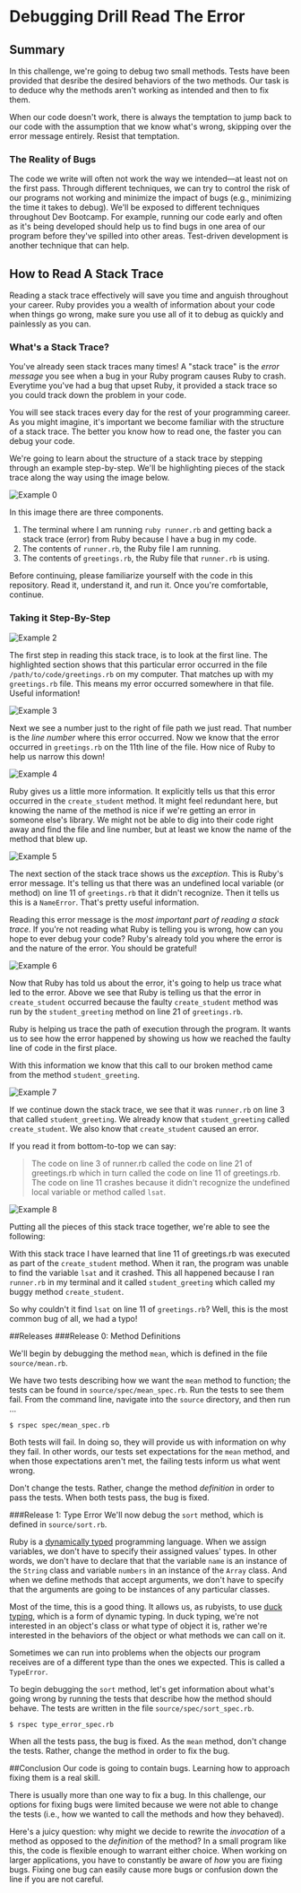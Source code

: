 # Debugging Drill Read The Error

## Summary
In this challenge, we're going to debug two small methods. Tests have been provided that desribe the desired behaviors of the two methods. Our task is to deduce why the methods aren't working as intended and then to fix them.

When our code doesn't work, there is always the temptation to jump back to our code with the assumption that we know what's wrong, skipping over the error message entirely. Resist that temptation.

### The Reality of Bugs
The code we write will often not work the way we intended—at least not on the first pass. Through different techniques, we can try to control the risk of our programs not working and minimize the impact of bugs (e.g., minimizing the time it takes to debug). We'll be exposed to different techniques throughout Dev Bootcamp. For example, running our code early and often as it's being developed should help us to find bugs in one area of our program before they've spilled into other areas. Test-driven development is another technique that can help.

## How to Read A Stack Trace

Reading a stack trace effectively will save you time and anguish throughout your career. Ruby provides you a wealth of information about your code when things go wrong, make sure you use all of it to debug as quickly and painlessly as you can.

### What's a Stack Trace?
You've already seen stack traces many times! A "stack trace" is the _error message_ you see when a bug in your Ruby program causes Ruby to crash. Everytime you've had a bug that upset Ruby, it provided a stack trace so you could track down the problem in your code.

You will see stack traces every day for the rest of your programming career. As you might imagine, it's important we become familiar with the structure of a stack trace. The better you know how to read one, the faster you can debug your code.

We're going to learn about the structure of a stack trace by stepping through an example step-by-step. We'll be highlighting pieces of the stack trace along the way using the image below.

![Example 0](./assets/slides/canvas-0.png)

In this image there are three components.

 1. The terminal where I am running `ruby runner.rb` and getting back a stack trace (error) from Ruby because I have a bug in my code.
 2. The contents of `runner.rb`, the Ruby file I am running.
 3. The contents of `greetings.rb`, the Ruby file that `runner.rb` is using.


Before continuing, please familiarize yourself with the code in this repository. Read it, understand it, and run it. Once you're comfortable,  continue.

### Taking it Step-By-Step


![Example 2](./assets/slides/canvas-2.png)

The first step in reading this stack trace, is to look at the first line. The highlighted section shows that this particular error occurred in the file `/path/to/code/greetings.rb` on my computer. That matches up with my `greetings.rb` file. This means my error occurred somewhere in that file. Useful information!

![Example 3](./assets/slides/canvas-3.png)

Next we see a number just to the right of file path we just read. That number is the _line number_ where this error occurred. Now we know that the error occurred in `greetings.rb` on the 11th line of the file. How nice of Ruby to help us narrow this down!

![Example 4](./assets/slides/canvas-4.png)

Ruby gives us a little more information. It explicitly tells us that this error occurred in the `create_student` method. It might feel redundant here, but knowing the name of the method is nice if we're getting an error in someone else's library. We might not be able to dig into their code right away and find the file and line number, but at least we know the name of the method that blew up.

![Example 5](./assets/slides/canvas-5.png)

The next section of the stack trace shows us the _exception_. This is Ruby's error message. It's telling us that there was an undefined local variable (or method) on line 11 of `greetings.rb` that it didn't recognize. Then it tells us this is a `NameError`. That's pretty useful information.

Reading this error message is the _most important part of reading a stack trace_. If you're not reading what Ruby is telling you is wrong, how can you hope to ever debug your code? Ruby's already told you where the error is and the nature of the error. You should be grateful!


![Example 6](./assets/slides/canvas-6.png)


Now that Ruby has told us about the error, it's going to help us trace what led to the error. Above we see that Ruby is telling us that the error in `create_student` occurred because the faulty `create_student` method was run by the `student_greeting` method on line 21 of `greetings.rb`.

Ruby is helping us trace the path of execution through the program. It wants us to see how the error happened by showing us how we reached the faulty line of code in the first place.

With this information we know that this call to our broken method came from the method `student_greeting`.

![Example 7](./assets/slides/canvas-7.png)

If we continue down the stack trace, we see that it was `runner.rb` on line 3 that called `student_greeting`. We already know that `student_greeting` called `create_student`. We also know that `create_student` caused an error.

If you read it from bottom-to-top we can say:

> The code on line 3 of runner.rb called the code on line 21 of greetings.rb which in turn called the code on line 11 of greetings.rb. The code on line 11 crashes because it didn't recognize the undefined local variable or method called `lsat`.


![Example 8](./assets/slides/canvas-8.png)

Putting all the pieces of this stack trace together, we're able to see the following:

With this stack trace I have learned that line 11 of greetings.rb was executed as part of the `create_student` method. When it ran, the program was unable to find the variable `lsat` and it crashed. This all happened because I ran `runner.rb` in my terminal and it called `student_greeting` which called my buggy method `create_student`.

So why couldn't it find `lsat` on line 11 of `greetings.rb`? Well, this is the most common bug of all, we had a typo!

##Releases
###Release 0: Method Definitions

We'll begin by debugging the method `mean`, which is defined in the file `source/mean.rb`.

We have two tests describing how we want the `mean` method to function; the tests can be found in `source/spec/mean_spec.rb`. Run the tests to see them fail.  From the command line, navigate into the `source` directory, and then run ...

```
$ rspec spec/mean_spec.rb
```

Both tests will fail.  In doing so, they will provide us with information on why they fail.  In other words, our tests set expectations for the `mean` method, and when those expectations aren't met, the failing tests inform us what went wrong.

Don't change the tests.  Rather, change the method *definition* in order to pass the tests.  When both tests pass, the bug is fixed.


###Release 1: Type Error
We'll now debug the `sort` method, which is defined in `source/sort.rb`.

Ruby is a [dynamically typed](http://en.wikipedia.org/wiki/Type_system#Dynamic_typing) programming language.  When we assign variables, we don't have to specify their assigned values' types.  In other words, we don't have to declare that that the variable `name` is an instance of the `String` class and variable `numbers` in an instance of the `Array` class.  And when we define methods that accept arguments, we don't have to specify that the arguments are going to be instances of any particular classes.

Most of the time, this is a good thing.  It allows us, as rubyists, to use [duck typing](http://en.wikipedia.org/wiki/Duck_typing#In_Ruby), which is a form of dynamic typing.  In duck typing, we're not interested in an object's class or what type of object it is, rather we're interested in the behaviors of the object or what methods we can call on it.

Sometimes we can run into problems when the objects our program receives are of a different type than the ones we expected. This is called a `TypeError`.

To begin debugging the `sort` method, let's get information about what's going wrong by running the tests that describe how the method should behave.  The tests are written in the file `source/spec/sort_spec.rb`.

```
$ rspec type_error_spec.rb
```

When all the tests pass, the bug is fixed. As the `mean` method, don't change the tests.  Rather, change the method in order to fix the bug.


##Conclusion
Our code is going to contain bugs.  Learning how to approach fixing them is a real skill.

There is usually more than one way to fix a bug.  In this challenge, our options for fixing bugs were limited because we were not able to change the tests (i.e., how we wanted to call the methods and how they behaved).

Here's a juicy question: why might we decide to rewrite the *invocation* of a method as opposed to the *definition* of the method?  In a small program like this, the code is flexible enough to warrant either choice. When working on larger applications, you have to constantly be aware of *how* you are fixing bugs. Fixing one bug can easily cause more bugs or confusion down the line if you are not careful.


